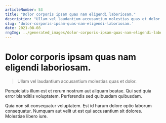 ```yaml
---
articleNumber: 53
title: "Dolor corporis ipsam quas nam eligendi laboriosam."
description: "Ullam vel laudantium accusantium molestias quas et dolor."
slug: 'dolor-corporis-ipsam-quas-nam-eligendi-laboriosam.'
date: 2021-08-08
rngImg: ../generated_images/dolor-corporis-ipsam-quas-nam-eligendi-laboriosam..jpg
---
```


# Dolor corporis ipsam quas nam eligendi laboriosam.

> Ullam vel laudantium accusantium molestias quas et dolor.

Perspiciatis illum est et rerum nostrum aut aliquam beatae. Qui sed quia error blanditiis voluptatem. Perferendis sed quibusdam quibusdam.
 Quia non sit consequatur voluptatem. Est id harum dolore optio laborum consequatur. Numquam aut velit ut est qui accusantium sit dolores. Molestiae libero iure.
